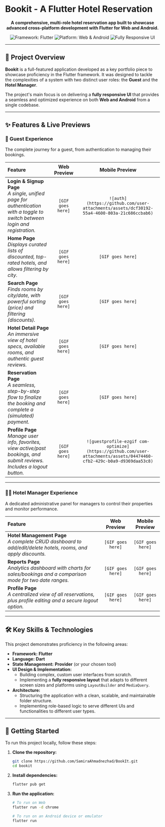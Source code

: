 # Bookit - A Flutter Hotel Reservation

<p align="center">
  <strong>A comprehensive, multi-role hotel reservation app built to showcase advanced cross-platform development with Flutter for Web and Android.</strong>
</p>

<p align="center">
  <img src="https://img.shields.io/badge/Framework-Flutter-02569B?logo=flutter" alt="Framework: Flutter">
  <img src="https://img.shields.io/badge/Platform-Web%20%7C%20Android-green.svg" alt="Platform: Web & Android">
  <img src="https://img.shields.io/badge/UI-Fully%20Responsive-blueviolet" alt="Fully Responsive UI">
</p>

---

## 📖 Project Overview

**Bookit** is a full-featured application developed as a key portfolio piece to showcase proficiency in the Flutter framework. It was designed to tackle the complexities of a system with two distinct user roles: the **Guest** and the **Hotel Manager**.

The project's main focus is on delivering a **fully responsive UI** that provides a seamless and optimized experience on both **Web and Android** from a single codebase.

---

## ✨ Features & Live Previews

### 🏨 Guest Experience

The complete journey for a guest, from authentication to managing their bookings.

| Feature | Web Preview | Mobile Preview |
| :--- | :---: | :---: |
| **Login & Signup Page**<br/>_A single, unified page for authentication with a toggle to switch between login and registration._ | `[GIF goes here]` | `![auth](https://github.com/user-attachments/assets/dcf30192-55a4-4600-803a-21c686ccbab6)` |
| **Home Page**<br/>_Displays curated lists of discounted, top-rated hotels, and allows filtering by city._ | `[GIF goes here]` | `[GIF goes here]` |
| **Search Page**<br/>_Finds rooms by city/date, with powerful sorting (price) and filtering (discounts)._ | `[GIF goes here]` | `[GIF goes here]` |
| **Hotel Detail Page**<br/>_An immersive view of hotel specs, available rooms, and authentic guest reviews._ | `[GIF goes here]` | `[GIF goes here]` |
| **Reservation Page**<br/>_A seamless, step-by-step flow to finalize the booking and complete a (simulated) payment._ | `[GIF goes here]` | `[GIF goes here]` |
| **Profile Page**<br/>_Manage user info, favorites, view active/past bookings, and submit reviews. Includes a logout button._| `[GIF goes here]` | `![guestprofile-ezgif com-optimize](https://github.com/user-attachments/assets/04474460-cfb2-429c-b0a9-d9369daa53c8)` |

---



### 👨‍💼 Hotel Manager Experience

A dedicated administrative panel for managers to control their properties and monitor performance.

| Feature | Web Preview | Mobile Preview |
| :--- | :---: | :---: |
| **Hotel Management Page**<br/>_A complete CRUD dashboard to add/edit/delete hotels, rooms, and apply discounts._ | `[GIF goes here]` | `[GIF goes here]` |
| **Reports Page**<br/>_Analytics dashboard with charts for sales/bookings and a comparison mode for two date ranges._ | `[GIF goes here]` | `[GIF goes here]` |
| **Profile Page**<br/>_A centralized view of all reservations, plus profile editing and a secure logout option._ | `[GIF goes here]` | `[GIF goes here]` |

---



## 🛠️ Key Skills & Technologies

This project demonstrates proficiency in the following areas:

-   **Framework:** **Flutter**
-   **Language:** **Dart**
-   **State Management:** **Provider** (or your chosen tool)
-   **UI Design & Implementation:**
    -   Building complex, custom user interfaces from scratch.
    -   Implementing a **fully responsive layout** that adapts to different screen sizes and platforms using `LayoutBuilder` and `MediaQuery`.
-   **Architecture:**
    -   Structuring the application with a clean, scalable, and maintainable folder structure.
    -   Implementing role-based logic to serve different UIs and functionalities to different user types.

---

## 🚀 Getting Started

To run this project locally, follow these steps:

1.  **Clone the repository:**
    ```bash
    git clone https://github.com/SamiraAhmadnezhad/BookIt.git
    cd bookit
    ```

2.  **Install dependencies:**
    ```bash
    flutter pub get
    ```

3.  **Run the application:**
    ```bash
    # To run on Web
    flutter run -d chrome

    # To run on an Android device or emulator
    flutter run
    ```

